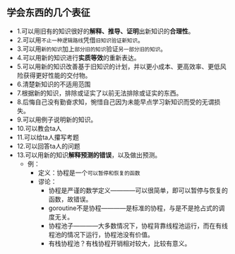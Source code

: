 
## 学会东西的几个表征
- 1.可以用旧有的知识很好的**解释、推导、证明**出新知识的**合理性**。
- 2.可以用`不止一种逻辑路线`凭借`旧知识验证新知识`。
- 3.可以用`新的知识`加上`部分旧的知识`验证`另一部分旧的知识`。
- 4.可以用新的知识进行**实质等效**的重新表达。
- 5.可以用新的知识改善基于旧知识的计划，并以更小成本、更高效率、更低风险获得更好性能的交付物。
- 6.清楚新知识的不适用范围
- 7.根据新的知识，排除或证实了以前无法排除或证实的东西。
- 8.后悔自己没有勤奋求知，惋惜自己因为未能早点学习新知识而受的无谓损失。
- 9.可以用例子说明新的知识。
- 10.可以教会ta人
- 11.可以给ta人攥写考题
- 12.可以回答ta人的问题
- 13.可以用新的知识**解释预测的错误**，以及做出预测。
  - 例：
    - 定义：协程是一个`可以暂停和恢复的函数`
    - 谬论：
      - 协程是严谨的数学定义————可以很简单，即可以暂停与恢复的函数，故错误。
      - goroutine不是协程————是标准的协程，与是不是抢占式的调度无关。
      - 协程池子————大多数情况下，协程背靠线程池运行，而在有线程池的情况下运行，协程池没有价值。
      - 有栈协程池？有栈协程开销相对较大，比较有意义。



